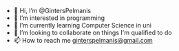 - 👋 Hi, I’m @GintersPelmanis
- 👀 I’m interested in programming
- 🌱 I’m currently learning Computer Science in uni
- 💞️ I’m looking to collaborate on things I'm qualified to do
- 📫 How to reach me ginterspelmanis@gmail.com

<!---
GintersPelmanis/GintersPelmanis is a ✨ special ✨ repository because its `README.md` (this file) appears on your GitHub profile.
You can click the Preview link to take a look at your changes.
--->

